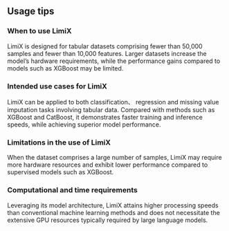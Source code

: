 ## Usage tips
### When to use LimiX
LimiX is designed for tabular datasets comprising fewer than 50,000 samples and fewer than 10,000 features. Larger datasets increase the model’s hardware requirements, while the performance gains compared to models such as XGBoost may be limited.
### Intended use cases for LimiX
LimiX can be applied to both classification、 regression and missing value imputation tasks involving tabular data. Compared with methods such as XGBoost and CatBoost, it demonstrates faster training and inference speeds, while achieving superior model performance.
### Limitations in the use of LimiX
When the dataset comprises a large number of samples, LimiX may require more hardware resources and exhibit lower performance compared to supervised models such as XGBoost.
### Computational and time requirements
Leveraging its model architecture, LimiX attains higher processing speeds than conventional machine learning methods and does not necessitate the extensive GPU resources typically required by large language models.